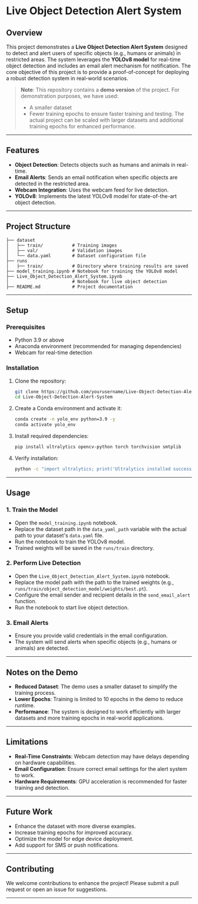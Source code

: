 # Live Object Detection Alert System

## Overview
This project demonstrates a **Live Object Detection Alert System** designed to detect and alert users of specific objects (e.g., humans or animals) in restricted areas. The system leverages the **YOLOv8 model** for real-time object detection and includes an email alert mechanism for notification. The core objective of this project is to provide a proof-of-concept for deploying a robust detection system in real-world scenarios.

> **Note**: This repository contains a **demo version** of the project. For demonstration purposes, we have used:
> - A smaller dataset
> - Fewer training epochs
> to ensure faster training and testing. The actual project can be scaled with larger datasets and additional training epochs for enhanced performance.

---

## Features

- **Object Detection**: Detects objects such as humans and animals in real-time.
- **Email Alerts**: Sends an email notification when specific objects are detected in the restricted area.
- **Webcam Integration**: Uses the webcam feed for live detection.
- **YOLOv8**: Implements the latest YOLOv8 model for state-of-the-art object detection.

---

## Project Structure

```
├── dataset
│   ├── train/           # Training images
│   ├── val/             # Validation images
│   └── data.yaml        # Dataset configuration file
├── runs
│   ├── train/           # Directory where training results are saved
├── model_training.ipynb # Notebook for training the YOLOv8 model
├── Live_Object_Detection_Alert_System.ipynb
│                        # Notebook for live object detection
├── README.md            # Project documentation
```

---

## Setup

### Prerequisites
- Python 3.9 or above
- Anaconda environment (recommended for managing dependencies)
- Webcam for real-time detection

### Installation
1. Clone the repository:
   ```bash
   git clone https://github.com/yourusername/Live-Object-Detection-Alert-System.git
   cd Live-Object-Detection-Alert-System
   ```

2. Create a Conda environment and activate it:
   ```bash
   conda create -n yolo_env python=3.9 -y
   conda activate yolo_env
   ```

3. Install required dependencies:
   ```bash
   pip install ultralytics opencv-python torch torchvision smtplib
   ```

4. Verify installation:
   ```bash
   python -c "import ultralytics; print('Ultralytics installed successfully!')"
   ```

---

## Usage

### 1. Train the Model
- Open the `model_training.ipynb` notebook.
- Replace the dataset path in the `data_yaml_path` variable with the actual path to your dataset's `data.yaml` file.
- Run the notebook to train the YOLOv8 model.
- Trained weights will be saved in the `runs/train` directory.

### 2. Perform Live Detection
- Open the `Live_Object_Detection_Alert_System.ipynb` notebook.
- Replace the model path with the path to the trained weights (e.g., `runs/train/object_detection_model/weights/best.pt`).
- Configure the email sender and recipient details in the `send_email_alert` function.
- Run the notebook to start live object detection.

### 3. Email Alerts
- Ensure you provide valid credentials in the email configuration.
- The system will send alerts when specific objects (e.g., humans or animals) are detected.

---

## Notes on the Demo
- **Reduced Dataset**: The demo uses a smaller dataset to simplify the training process.
- **Lower Epochs**: Training is limited to 10 epochs in the demo to reduce runtime.
- **Performance**: The system is designed to work efficiently with larger datasets and more training epochs in real-world applications.

---

## Limitations
- **Real-Time Constraints**: Webcam detection may have delays depending on hardware capabilities.
- **Email Configuration**: Ensure correct email settings for the alert system to work.
- **Hardware Requirements**: GPU acceleration is recommended for faster training and detection.

---

## Future Work
- Enhance the dataset with more diverse examples.
- Increase training epochs for improved accuracy.
- Optimize the model for edge device deployment.
- Add support for SMS or push notifications.

---

## Contributing
We welcome contributions to enhance the project! Please submit a pull request or open an issue for suggestions.

---





